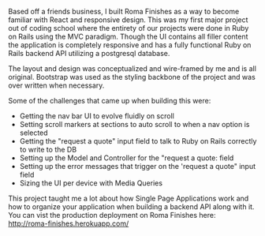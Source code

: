 Based off a friends business, I built Roma Finishes as a way to become familiar with React and responsive design. This was my first major project out of coding school where the entirety of our projects were done in Ruby on Rails using the MVC paradigm. Though the UI contains all filler content the application is completely responsive and has a fully functional Ruby on Rails backend API utilizing a postgresql database.

The layout and design was conceptualized and wire-framed by me and is all original. Bootstrap was used as the styling backbone of the project and was over written when necessary.

Some of the challenges that came up when building this were:

- Getting the nav bar UI to evolve fluidly on scroll
- Setting scroll markers at sections to auto scroll to when a nav option is selected
- Getting the "request a quote" input field to talk to Ruby on Rails correctly to write to the DB
- Setting up the Model and Controller for the "request a quote: field
- Setting up the error messages that trigger on the 'request a quote" input field
- Sizing the UI per device with Media Queries

This project taught me a lot about how Single Page Applications work and how to organize your application when building a backend API along with it.
You can vist the production deployment on Roma Finishes here: http://roma-finishes.herokuapp.com/
